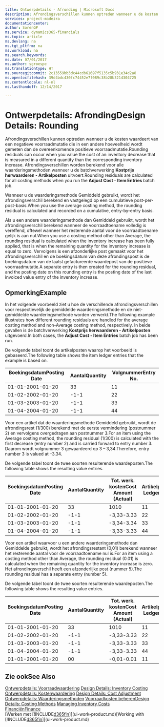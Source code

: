 ```yaml
---
title: Ontwerpdetails - Afronding | Microsoft Docs
description: Afrondingsverschillen kunnen optreden wanneer u de kosten waardeert van een negatieve voorraadmutatie die in een andere hoeveelheid wordt gemeten dan de overeenkomende positieve voorraadmutatie. Afrondingsverschillen worden berekend voor alle waarderingsmethoden wanneer u de batchverwerking **Kostprijs herwaarderen - Artikelposten** uitvoert.
services: project-madeira
documentationcenter: 
author: SorenGP
ms.service: dynamics365-financials
ms.topic: article
ms.devlang: na
ms.tgt_pltfrm: na
ms.workload: na
ms.search.keywords: 
ms.date: 07/01/2017
ms.author: sgroespe
ms.translationtype: HT
ms.sourcegitcommit: 2c13559bb3dc44cdb61697f5135c5b931e34d2a8
ms.openlocfilehash: 39d4bdc430fc74452e7f089c38b28b3214304725
ms.contentlocale: nl-nl
ms.lasthandoff: 12/14/2017

---
```

# <a name="design-details-rounding"></a><span data-ttu-id="b4794-104">Ontwerpdetails: Afronding</span><span class="sxs-lookup"><span data-stu-id="b4794-104">Design Details: Rounding</span></span>
<span data-ttu-id="b4794-105">Afrondingsverschillen kunnen optreden wanneer u de kosten waardeert van een negatieve voorraadmutatie die in een andere hoeveelheid wordt gemeten dan de overeenkomende positieve voorraadmutatie.</span><span class="sxs-lookup"><span data-stu-id="b4794-105">Rounding residuals can occur when you value the cost of an inventory decrease that is measured in a different quantity than the corresponding inventory increase.</span></span> <span data-ttu-id="b4794-106">Afrondingsverschillen worden berekend voor alle waarderingsmethoden wanneer u de batchverwerking **Kostprijs herwaarderen - Artikelposten** uitvoert.</span><span class="sxs-lookup"><span data-stu-id="b4794-106">Rounding residuals are calculated for all costing methods when you run the **Adjust Cost - Item Entries** batch job.</span></span>  

 <span data-ttu-id="b4794-107">Wanneer u de waarderingsmethode Gemiddeld gebruikt, wordt het afrondingsverschil berekend en vastgelegd op een cumulatieve post-per-post-basis.</span><span class="sxs-lookup"><span data-stu-id="b4794-107">When you use the average costing method, the rounding residual is calculated and recorded on a cumulative, entry-by-entry basis.</span></span>  

 <span data-ttu-id="b4794-108">Als u een andere waarderingsmethode dan Gemiddeld gebruikt, wordt het afrondingsverschil berekend wanneer de voorraadtoename volledig is vereffend, oftewel wanneer het resterende aantal voor de voorraadtoename gelijk is aan nul.</span><span class="sxs-lookup"><span data-stu-id="b4794-108">When you use a costing method other than Average, the rounding residual is calculated when the inventory increase has been fully applied, that is when the remaining quantity for the inventory increase is equal to zero.</span></span> <span data-ttu-id="b4794-109">Vervolgens is een afzonderlijke post gemaakt voor het afrondingsverschil en de boekingsdatum van deze afrondingspost is de boekingsdatum van de laatst gefactureerde waardepost van de positieve voorraadmutatie.</span><span class="sxs-lookup"><span data-stu-id="b4794-109">A separate entry is then created for the rounding residual, and the posting date on this rounding entry is the posting date of the last invoiced value entry of the inventory increase.</span></span>  

## <a name="example"></a><span data-ttu-id="b4794-110">Opmerking</span><span class="sxs-lookup"><span data-stu-id="b4794-110">Example</span></span>  
 <span data-ttu-id="b4794-111">In het volgende voorbeeld ziet u hoe de verschillende afrondingsverschillen voor respectievelijk de gemiddelde waarderingsmethode en de niet-gemiddelde waarderingsmethode worden verwerkt.</span><span class="sxs-lookup"><span data-stu-id="b4794-111">The following example illustrates how different rounding residuals are handled for the average costing method and non-Average costing method, respectively.</span></span> <span data-ttu-id="b4794-112">In beide gevallen is de batchverwerking **Kostprijs herwaarderen - Artikelposten** uitgevoerd.</span><span class="sxs-lookup"><span data-stu-id="b4794-112">In both cases, the **Adjust Cost - Item Entries** batch job has been run.</span></span>  

 <span data-ttu-id="b4794-113">De volgende tabel toont de artikelposten waarop het voorbeeld is gebaseerd.</span><span class="sxs-lookup"><span data-stu-id="b4794-113">The following table shows the item ledger entries that the example is based on.</span></span>  

|<span data-ttu-id="b4794-114">Boekingsdatum</span><span class="sxs-lookup"><span data-stu-id="b4794-114">Posting Date</span></span>|<span data-ttu-id="b4794-115">Aantal</span><span class="sxs-lookup"><span data-stu-id="b4794-115">Quantity</span></span>|<span data-ttu-id="b4794-116">Volgnummer</span><span class="sxs-lookup"><span data-stu-id="b4794-116">Entry No.</span></span>|  
|------------------|--------------|---------------|  
|<span data-ttu-id="b4794-117">01-01-20</span><span class="sxs-lookup"><span data-stu-id="b4794-117">01-01-20</span></span>|<span data-ttu-id="b4794-118">3</span><span class="sxs-lookup"><span data-stu-id="b4794-118">3</span></span>|<span data-ttu-id="b4794-119">1</span><span class="sxs-lookup"><span data-stu-id="b4794-119">1</span></span>|  
|<span data-ttu-id="b4794-120">01-02-20</span><span class="sxs-lookup"><span data-stu-id="b4794-120">02-01-20</span></span>|<span data-ttu-id="b4794-121">-1</span><span class="sxs-lookup"><span data-stu-id="b4794-121">-1</span></span>|<span data-ttu-id="b4794-122">2</span><span class="sxs-lookup"><span data-stu-id="b4794-122">2</span></span>|  
|<span data-ttu-id="b4794-123">01-03-20</span><span class="sxs-lookup"><span data-stu-id="b4794-123">03-01-20</span></span>|<span data-ttu-id="b4794-124">-1</span><span class="sxs-lookup"><span data-stu-id="b4794-124">-1</span></span>|<span data-ttu-id="b4794-125">3</span><span class="sxs-lookup"><span data-stu-id="b4794-125">3</span></span>|  
|<span data-ttu-id="b4794-126">01-04-20</span><span class="sxs-lookup"><span data-stu-id="b4794-126">04-01-20</span></span>|<span data-ttu-id="b4794-127">-1</span><span class="sxs-lookup"><span data-stu-id="b4794-127">-1</span></span>|<span data-ttu-id="b4794-128">4</span><span class="sxs-lookup"><span data-stu-id="b4794-128">4</span></span>|  

 <span data-ttu-id="b4794-129">Voor een artikel dat de waarderingsmethode Gemiddeld gebruikt, wordt de afrondingsrest (1/300) berekend met de eerste vermindering (postnummer 2) en vervolgens overgedragen aan postnummer 3.</span><span class="sxs-lookup"><span data-stu-id="b4794-129">For an item using the Average costing method, the rounding residual (1/300) is calculated with the first decrease (entry number 2) and is carried forward to entry number 3.</span></span> <span data-ttu-id="b4794-130">Daarom wordt volgnummer 3 gewaardeerd op 3 – 3,34.</span><span class="sxs-lookup"><span data-stu-id="b4794-130">Therefore, entry number 3 is valued at –3.34.</span></span>  

 <span data-ttu-id="b4794-131">De volgende tabel toont de twee soorten resulterende waardeposten.</span><span class="sxs-lookup"><span data-stu-id="b4794-131">The following table shows the resulting value entries.</span></span>  

|<span data-ttu-id="b4794-132">Boekingsdatum</span><span class="sxs-lookup"><span data-stu-id="b4794-132">Posting Date</span></span>|<span data-ttu-id="b4794-133">Aantal</span><span class="sxs-lookup"><span data-stu-id="b4794-133">Quantity</span></span>|<span data-ttu-id="b4794-134">Tot. werk. kosten</span><span class="sxs-lookup"><span data-stu-id="b4794-134">Cost Amount (Actual)</span></span>|<span data-ttu-id="b4794-135">Artikelpostnr.</span><span class="sxs-lookup"><span data-stu-id="b4794-135">Item Ledger Entry No.</span></span>|<span data-ttu-id="b4794-136">Volgnummer</span><span class="sxs-lookup"><span data-stu-id="b4794-136">Entry No.</span></span>|  
|------------------|--------------|----------------------------|---------------------------|---------------|  
|<span data-ttu-id="b4794-137">01-01-20</span><span class="sxs-lookup"><span data-stu-id="b4794-137">01-01-20</span></span>|<span data-ttu-id="b4794-138">3</span><span class="sxs-lookup"><span data-stu-id="b4794-138">3</span></span>|<span data-ttu-id="b4794-139">10</span><span class="sxs-lookup"><span data-stu-id="b4794-139">10</span></span>|<span data-ttu-id="b4794-140">1</span><span class="sxs-lookup"><span data-stu-id="b4794-140">1</span></span>|<span data-ttu-id="b4794-141">1</span><span class="sxs-lookup"><span data-stu-id="b4794-141">1</span></span>|  
|<span data-ttu-id="b4794-142">01-02-20</span><span class="sxs-lookup"><span data-stu-id="b4794-142">02-01-20</span></span>|<span data-ttu-id="b4794-143">-1</span><span class="sxs-lookup"><span data-stu-id="b4794-143">-1</span></span>|<span data-ttu-id="b4794-144">-3,33</span><span class="sxs-lookup"><span data-stu-id="b4794-144">-3.33</span></span>|<span data-ttu-id="b4794-145">2</span><span class="sxs-lookup"><span data-stu-id="b4794-145">2</span></span>|<span data-ttu-id="b4794-146">2</span><span class="sxs-lookup"><span data-stu-id="b4794-146">2</span></span>|  
|<span data-ttu-id="b4794-147">01-03-20</span><span class="sxs-lookup"><span data-stu-id="b4794-147">03-01-20</span></span>|<span data-ttu-id="b4794-148">-1</span><span class="sxs-lookup"><span data-stu-id="b4794-148">-1</span></span>|<span data-ttu-id="b4794-149">-3,34</span><span class="sxs-lookup"><span data-stu-id="b4794-149">-3.34</span></span>|<span data-ttu-id="b4794-150">3</span><span class="sxs-lookup"><span data-stu-id="b4794-150">3</span></span>|<span data-ttu-id="b4794-151">3</span><span class="sxs-lookup"><span data-stu-id="b4794-151">3</span></span>|  
|<span data-ttu-id="b4794-152">01-04-20</span><span class="sxs-lookup"><span data-stu-id="b4794-152">04-01-20</span></span>|<span data-ttu-id="b4794-153">-1</span><span class="sxs-lookup"><span data-stu-id="b4794-153">-1</span></span>|<span data-ttu-id="b4794-154">-3,33</span><span class="sxs-lookup"><span data-stu-id="b4794-154">-3.33</span></span>|<span data-ttu-id="b4794-155">4</span><span class="sxs-lookup"><span data-stu-id="b4794-155">4</span></span>|<span data-ttu-id="b4794-156">4</span><span class="sxs-lookup"><span data-stu-id="b4794-156">4</span></span>|  

 <span data-ttu-id="b4794-157">Voor een artikel waarvoor u een andere waarderingsmethode dan Gemiddelde gebruikt, wordt het afrondingsrestant (0,01) berekend wanneer het resterende aantal voor de voorraadtoename nul is.</span><span class="sxs-lookup"><span data-stu-id="b4794-157">For an item using a costing method other than Average, the rounding residual (0.01) is calculated when the remaining quantity for the inventory increase is zero.</span></span> <span data-ttu-id="b4794-158">Het afrondingsverschil heeft een afzonderlijke post (nummer 5).</span><span class="sxs-lookup"><span data-stu-id="b4794-158">The rounding residual has a separate entry (number 5).</span></span>  

 <span data-ttu-id="b4794-159">De volgende tabel toont de twee soorten resulterende waardeposten.</span><span class="sxs-lookup"><span data-stu-id="b4794-159">The following table shows the resulting value entries.</span></span>  

|<span data-ttu-id="b4794-160">Boekingsdatum</span><span class="sxs-lookup"><span data-stu-id="b4794-160">Posting Date</span></span>|<span data-ttu-id="b4794-161">Aantal</span><span class="sxs-lookup"><span data-stu-id="b4794-161">Quantity</span></span>|<span data-ttu-id="b4794-162">Tot. werk. kosten</span><span class="sxs-lookup"><span data-stu-id="b4794-162">Cost Amount (Actual)</span></span>|<span data-ttu-id="b4794-163">Artikelpostnr.</span><span class="sxs-lookup"><span data-stu-id="b4794-163">Item Ledger Entry No.</span></span>|<span data-ttu-id="b4794-164">Volgnummer</span><span class="sxs-lookup"><span data-stu-id="b4794-164">Entry No.</span></span>|  
|------------------|--------------|----------------------------|---------------------------|---------------|  
|<span data-ttu-id="b4794-165">01-01-20</span><span class="sxs-lookup"><span data-stu-id="b4794-165">01-01-20</span></span>|<span data-ttu-id="b4794-166">3</span><span class="sxs-lookup"><span data-stu-id="b4794-166">3</span></span>|<span data-ttu-id="b4794-167">10</span><span class="sxs-lookup"><span data-stu-id="b4794-167">10</span></span>|<span data-ttu-id="b4794-168">1</span><span class="sxs-lookup"><span data-stu-id="b4794-168">1</span></span>|<span data-ttu-id="b4794-169">1</span><span class="sxs-lookup"><span data-stu-id="b4794-169">1</span></span>|  
|<span data-ttu-id="b4794-170">01-02-20</span><span class="sxs-lookup"><span data-stu-id="b4794-170">02-01-20</span></span>|<span data-ttu-id="b4794-171">-1</span><span class="sxs-lookup"><span data-stu-id="b4794-171">-1</span></span>|<span data-ttu-id="b4794-172">-3,33</span><span class="sxs-lookup"><span data-stu-id="b4794-172">-3.33</span></span>|<span data-ttu-id="b4794-173">2</span><span class="sxs-lookup"><span data-stu-id="b4794-173">2</span></span>|<span data-ttu-id="b4794-174">2</span><span class="sxs-lookup"><span data-stu-id="b4794-174">2</span></span>|  
|<span data-ttu-id="b4794-175">01-03-20</span><span class="sxs-lookup"><span data-stu-id="b4794-175">03-01-20</span></span>|<span data-ttu-id="b4794-176">-1</span><span class="sxs-lookup"><span data-stu-id="b4794-176">-1</span></span>|<span data-ttu-id="b4794-177">-3,33</span><span class="sxs-lookup"><span data-stu-id="b4794-177">-3.33</span></span>|<span data-ttu-id="b4794-178">3</span><span class="sxs-lookup"><span data-stu-id="b4794-178">3</span></span>|<span data-ttu-id="b4794-179">3</span><span class="sxs-lookup"><span data-stu-id="b4794-179">3</span></span>|  
|<span data-ttu-id="b4794-180">01-04-20</span><span class="sxs-lookup"><span data-stu-id="b4794-180">04-01-20</span></span>|<span data-ttu-id="b4794-181">-1</span><span class="sxs-lookup"><span data-stu-id="b4794-181">-1</span></span>|<span data-ttu-id="b4794-182">-3,33</span><span class="sxs-lookup"><span data-stu-id="b4794-182">-3.33</span></span>|<span data-ttu-id="b4794-183">4</span><span class="sxs-lookup"><span data-stu-id="b4794-183">4</span></span>|<span data-ttu-id="b4794-184">4</span><span class="sxs-lookup"><span data-stu-id="b4794-184">4</span></span>|  
|<span data-ttu-id="b4794-185">01-01-20</span><span class="sxs-lookup"><span data-stu-id="b4794-185">01-01-20</span></span>|<span data-ttu-id="b4794-186">0</span><span class="sxs-lookup"><span data-stu-id="b4794-186">0</span></span>|<span data-ttu-id="b4794-187">-0,01</span><span class="sxs-lookup"><span data-stu-id="b4794-187">-0.01</span></span>|<span data-ttu-id="b4794-188">1</span><span class="sxs-lookup"><span data-stu-id="b4794-188">1</span></span>|<span data-ttu-id="b4794-189">5</span><span class="sxs-lookup"><span data-stu-id="b4794-189">5</span></span>|  

## <a name="see-also"></a><span data-ttu-id="b4794-190">Zie ook</span><span class="sxs-lookup"><span data-stu-id="b4794-190">See Also</span></span>  
 <span data-ttu-id="b4794-191">[Ontwerpdetails: Voorraadwaardering](design-details-inventory-costing.md) </span><span class="sxs-lookup"><span data-stu-id="b4794-191">[Design Details: Inventory Costing](design-details-inventory-costing.md) </span></span>  
 <span data-ttu-id="b4794-192">[Ontwerpdetails: Kostenwaardering](design-details-cost-adjustment.md) </span><span class="sxs-lookup"><span data-stu-id="b4794-192">[Design Details: Cost Adjustment](design-details-cost-adjustment.md) </span></span>  
 <span data-ttu-id="b4794-193">[Ontwerpdetails: Waarderingsmethoden](design-details-costing-methods.md) [Voorraadkosten beheren](finance-manage-inventory-costs.md)</span><span class="sxs-lookup"><span data-stu-id="b4794-193">[Design Details: Costing Methods](design-details-costing-methods.md) [Managing Inventory Costs](finance-manage-inventory-costs.md)</span></span>  
 [<span data-ttu-id="b4794-194">Financiën</span><span class="sxs-lookup"><span data-stu-id="b4794-194">Finance</span></span>](finance.md)  
 <span data-ttu-id="b4794-195">[Werken met [!INCLUDE[d365fin](includes/d365fin_md.md)]](ui-work-product.md)</span><span class="sxs-lookup"><span data-stu-id="b4794-195">[Working with [!INCLUDE[d365fin](includes/d365fin_md.md)]](ui-work-product.md)</span></span>


